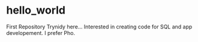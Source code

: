 # hello_world
First Repository
Trynidy here... Interested in creating code for SQL and app developement. I prefer Pho.
